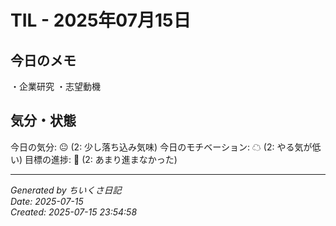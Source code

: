 # TIL - 2025年07月15日

## 今日のメモ
・企業研究
・志望動機


## 気分・状態
今日の気分: 😐 (2: 少し落ち込み気味)
今日のモチベーション: ☁ (2: やる気が低い)
目標の進捗: 🌰 (2: あまり進まなかった)

---
*Generated by ちいくさ日記*  
*Date: 2025-07-15*  
*Created: 2025-07-15 23:54:58*
